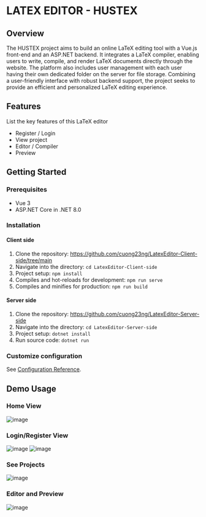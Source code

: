 # LATEX EDITOR - HUSTEX

## Overview
The HUSTEX project aims to build an online LaTeX editing tool with a Vue.js front-end and an ASP.NET backend. It integrates a LaTeX compiler, enabling users to write, compile, and render LaTeX documents directly through the website. The platform also includes user management with each user having their own dedicated folder on the server for file storage. Combining a user-friendly interface with robust backend support, the project seeks to provide an efficient and personalized LaTeX editing experience.

## Features
List the key features of this LaTeX editor
* Register / Login
* View project
* Editor / Compiler
* Preview

## Getting Started

### Prerequisites
* Vue 3
* ASP.NET Core in .NET 8.0

### Installation

#### Client side
1. Clone the repository: https://github.com/cuong23ng/LatexEditor-Client-side/tree/main
2. Navigate into the directory: ``` cd LatexEditor-Client-side ```
3. Project setup: ``` npm install ```
4. Compiles and hot-reloads for development: ``` npm run serve ```
5. Compiles and minifies for production: ``` npm run build ```

#### Server side
1. Clone the repository: https://github.com/cuong23ng/LatexEditor-Server-side
2. Navigate into the directory: ``` cd LatexEditor-Server-side ```
3. Project setup: ``` dotnet install ```
4. Run source code: ``` dotnet run ```

### Customize configuration
See [Configuration Reference](https://cli.vuejs.org/config/).

## Demo Usage

### Home View
![image](https://github.com/user-attachments/assets/da658607-02fd-48c0-9570-bafe86ea2bc4)

### Login/Register View
![image](https://github.com/user-attachments/assets/98a64afb-103f-43cc-ac04-3bcb689f3d5d)
![image](https://github.com/user-attachments/assets/c69890f9-0d83-4d98-92b1-6203398e3172)

### See Projects
![image](https://github.com/user-attachments/assets/2e8b41f7-49f0-4f94-b072-510bd71caecb)

### Editor and Preview
![image](https://github.com/user-attachments/assets/86a4a0db-1f8d-4f2b-9dd8-4d60db6ca89e)







